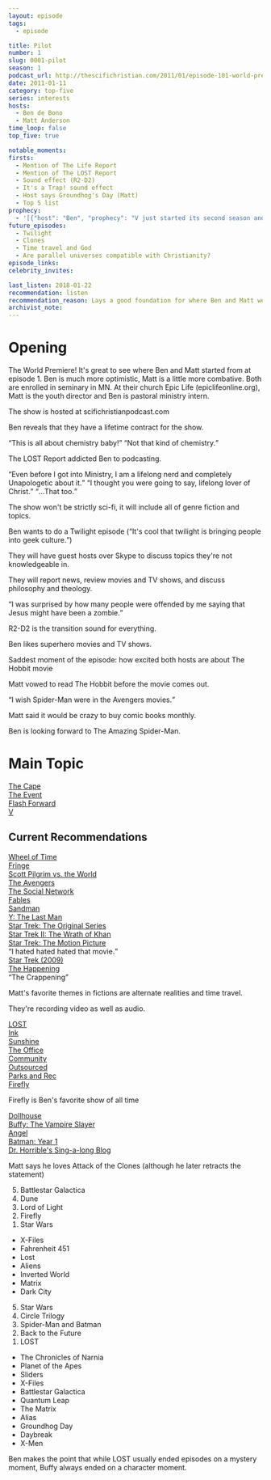 ```yaml
---
layout: episode
tags:
  - episode

title: Pilot
number: 1
slug: 0001-pilot
season: 1
podcast_url: http://thescifichristian.com/2011/01/episode-101-world-premiere/
date: 2011-01-11
category: top-five
series: interests
hosts:
  - Ben de Bono
  - Matt Anderson
time_loop: false
top_five: true

notable_moments:
firsts: 
  - Mention of The Life Report
  - Mention of The LOST Report
  - Sound effect (R2-D2)
  - It's a Trap! sound effect
  - Host says Groundhog's Day (Matt)
  - Top 5 list
prophecy: 
  - '[{"host": "Ben", "prophecy": "V just started its second season and will get cancelled soon", "veracity": true, "comments": "ABC cancelled it 4 months later"}]'
future_episodes: 
  - Twilight
  - Clones
  - Time travel and God
  - Are parallel universes compatible with Christianity?
episode_links: 
celebrity_invites: 

last_listen: 2018-01-22
recommendation: listen
recommendation_reason: Lays a good foundation for where Ben and Matt were with their interests when they started the show.
archivist_note: 
---
```

# Opening

The World Premiere! It's great to see where Ben and Matt started from at episode 1. Ben is much more optimistic, Matt is a little more combative. Both are enrolled in seminary in MN. At their church Epic Life (epiclifeonline.org), Matt is the youth director and Ben is pastoral ministry intern.

The show is hosted at scifichristianpodcast.com

Ben reveals that they have a lifetime contract for the show.

<div class="quote">
<q class="ben">This is all about chemistry baby!</q>
<q class="matt">Not that kind of chemistry.</q>
</div>

The LOST Report addicted Ben to podcasting.

<div class="quote">
<q class="ben">Even before I got into Ministry, I am a lifelong nerd and completely Unapologetic about it.</q>
<q class="matt">I thought you were going to say, lifelong lover of Christ.</q>
<q class="ben">...That too.</q>
</div>

The show won't be strictly sci-fi, it will include all of genre fiction and topics.

Ben wants to do a Twilight episode (<q class="ben">It's cool that twilight is bringing people into geek culture.</q>)

They will have guest hosts over Skype to discuss topics they're not knowledgeable in.

They will report news, review movies and TV shows, and discuss philosophy and theology.

<q class="matt">I was surprised by how many people were offended by me saying that Jesus might have been a zombie.</q>

R2-D2 is the transition sound for everything.

Ben likes superhero movies and TV shows.

Saddest moment of the episode: how excited both hosts are about The Hobbit movie

Matt vowed to read The Hobbit before the movie comes out.

<q class="ben">I wish Spider-Man were in the Avengers movies.</q>

Matt said it would be crazy to buy comic books monthly.

Ben is looking forward to The Amazing Spider-Man.

# Main Topic

<div class="review">
  <div class="title"><a href="">The Cape</a></div>
  <div class="ben" data-rating="uninterested"></div>
  <div class="matt" data-rating="yes"></div>
</div>

<div class="review">
  <div class="title"><a href="">The Event</a></div>
  <div class="ben" data-rating="no"></div>
  <div class="matt" data-rating="yes"></div>
</div>

<div class="review">
  <div class="title"><a href="">Flash Forward</a></div>
  <div class="ben" data-rating="no"></div>
  <div class="matt" data-rating="yes"></div>
</div>

<div class="review">
  <div class="title"><a href="">V</a></div>
  <div class="ben" data-rating="no"></div>
  <div class="matt" data-rating="yes"></div>
</div>


## Current Recommendations

<div class="review">
  <div class="title"><a href="">Wheel of Time</a></div>
  <div class="ben" data-rating="yes"></div>
  <div class="matt" data-rating="dont-know"></div>
</div>

<div class="review">
  <div class="title"><a href="">Fringe</a></div>
  <div class="ben" data-rating="yes"></div>
  <div class="matt" data-rating="yes"></div>
</div>

<div class="review">
  <div class="title"><a href="">Scott Pilgrim vs. the World</a></div>
  <div class="ben" data-rating="interested"></div>
  <div class="matt" data-rating="yes"></div>
</div>

<div class="review">
  <div class="title"><a href="">The Avengers</a></div>
  <div class="ben" data-rating="interested"></div>
  <div class="matt" data-rating="interested"></div>
</div>

<div class="review">
  <div class="title"><a href="">The Social Network</a></div>
  <div class="ben" data-rating="yes"></div>
  <div class="matt" data-rating="no"></div>
</div>

<div class="review">
  <div class="title"><a href="">Fables</a></div>
  <div class="ben" data-rating="yes"></div>
  <div class="matt" data-rating="interested"></div>
</div>

<div class="review">
  <div class="title"><a href="">Sandman</a></div>
  <div class="ben" data-rating="yes"></div>
</div>

<div class="review">
  <div class="title"><a href="">Y: The Last Man</a></div>
  <div class="ben" data-rating="interested"></div>
  <div class="matt" data-rating="yes"></div>
</div>

<div class="review">
  <div class="title"><a href="">Star Trek: The Original Series</a></div>
  <div class="ben" data-rating="no"></div>
  <div class="matt" data-rating="yes"></div>
</div>

<div class="review">
  <div class="title"><a href="">Star Trek II: The Wrath of Khan</a></div>
  <div class="ben" data-rating="yes"></div>
</div>

<div class="review">
  <div class="title"><a href="">Star Trek: The Motion Picture</a></div>
  <div class="ben" data-rating="no"></div>
  <q class="ben">I hated hated hated that movie.</q>
</div>

<div class="review">
  <div class="title"><a href="">Star Trek (2009)</a></div>
  <div class="ben" data-rating="yes"></div>
  <div class="matt" data-rating="yes"></div>
</div>

<div class="review">
  <div class="title"><a href="">The Happening</a></div>
  <div class="ben" data-rating="no"></div>
  <q class="ben">The Crappening</q>
</div>

Matt's favorite themes in fictions are alternate realities and time travel.

They're recording video as well as audio.

<div class="review">
  <div class="title"><a href="">LOST</a></div>
  <div class="ben" data-rating="yes"></div>
  <div class="matt" data-rating="yes"></div>
</div>

<div class="review">
  <div class="title"><a href="">Ink</a></div>
  <div class="ben" data-rating="yes"></div>
  <div class="matt" data-rating="interested"></div>
</div>

<div class="review">
  <div class="title"><a href="">Sunshine</a></div>
  <div class="ben" data-rating="yes"></div>
  <div class="matt" data-rating="yes"></div>
</div>

<div class="review">
  <div class="title"><a href="">The Office</a></div>
  <div class="ben" data-rating="no"></div>
  <div class="matt" data-rating="yes"></div>
</div>

<div class="review">
  <div class="title"><a href="">Community</a></div>
  <div class="matt" data-rating="yes"></div>
</div>

<div class="review">
  <div class="title"><a href="">Outsourced</a></div>
  <div class="matt" data-rating="yes"></div>
</div>

<div class="review">
  <div class="title"><a href="">Parks and Rec</a></div>
  <div class="ben" data-rating="yes"></div>
</div>

<div class="review">
  <div class="title"><a href="">Firefly</a></div>
  <div class="ben" data-rating="yes"></div>
  <div class="matt" data-rating="yes"></div>
</div>

Firefly is Ben's favorite show of all time

<div class="review">
  <div class="title"><a href="">Dollhouse</a></div>
  <div class="ben" data-rating="yes"></div>
  <div class="matt" data-rating="yes"></div>
</div>

<div class="review">
  <div class="title"><a href="">Buffy: The Vampire Slayer</a></div>
  <div class="ben" data-rating="yes"></div>
  <div class="matt" data-rating="yes"></div>
</div>

<div class="review">
  <div class="title"><a href="">Angel</a></div>
  <div class="ben" data-rating="yes"></div>
</div>

<div class="review">
  <div class="title"><a href="">Batman: Year 1</a></div>
  <div class="ben" data-rating="yes"></div>
  <div class="matt" data-rating="interested"></div>
</div>

<div class="review">
  <div class="title"><a href="">Dr. Horrible's Sing-a-long Blog</a></div>
  <div class="ben" data-rating="yes"></div>
  <div class="matt" data-rating="yes"></div>
</div>

Matt says he loves Attack of the Clones (although he later retracts the statement) 

<div class="top-five">
  <div class="ben">
    <ol reversed>
      <li>Battlestar Galactica
      <li>Dune
      <li>Lord of Light
      <li>Firefly
      <li>Star Wars
    </ol>
    <ul>
      <li>X-Files 
      <li>Fahrenheit 451
      <li>Lost
      <li>Aliens
      <li>Inverted World
      <li>Matrix
      <li>Dark City
    </ul>
  </div>
  <div class="matt">
    <ol reversed>
      <li>Star Wars
      <li>Circle Trilogy
      <li>Spider-Man and Batman
      <li>Back to the Future
      <li>LOST
    </ol>
    <ul>
      <li>The Chronicles of Narnia
      <li>Planet of the Apes
      <li>Sliders
      <li>X-Files
      <li>Battlestar Galactica
      <li>Quantum Leap
      <li>The Matrix
      <li>Alias
      <li>Groundhog Day
      <li>Daybreak
      <li>X-Men
    </ul>
  </div>
</div>

Ben makes the point that while LOST usually ended episodes on a mystery moment, Buffy always ended on a character moment.